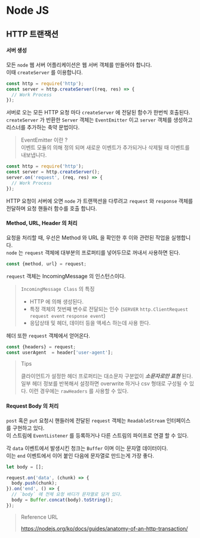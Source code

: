 # Node JS

## HTTP 트랜잭션

#### 서버 생성 
모든 `node` 웹 서버 어플리케이션은 웹 서버 객체를 만들어야 합니다.  
이때 `createServer` 를 이용합니다.

```javascript
const http = require('http');
const server = http.createServer((req, res) => {
  // Work Process
});
```

서버로 오는 모든 HTTP 요청 마다 `createServer` 에 전달된 함수가 한번씩 호출된다.  
`createServer` 가 반환한 `Server` 객체는 `EventEmitter` 이고 `server` 객체를 생성하고 리스너를 추가하는 축약 문법이다.

> EventEmitter 이란 ?  
> 이벤트 모듈의 의해 정의 되며 새로운 이벤트가 추가되거나 삭제될 때 이벤트를 내보냅니다.

```javascript
const http = require('http');
const server = http.createServer();
server.on('request', (req, res) => {
  // Work Process
});
```

HTTP 요청이 서버에 오면 `node` 가 트랜잭션을 다루려고 `request` 와 `response` 객체를 전달하며 요청 핸들러 함수를 호출 합니다.

#### Method, URL, Header 의 처리

요청을 처리할 때, 우선은 Method 와 URL 을 확인한 후 이와 관련된 작업을 실행합니다.  
`node` 는 `request` 객체에 대부분의 프로퍼티를 넣어두므로 꺼내서 사용하면 된다.

```javascript
const {method, url} = request;
```

`request` 객체는 IncomingMessage 의 인스턴스이다.  

> `IncomingMessage Class` 의 특징
> * HTTP 에 의해 생성된다.
> * 특정 객체의 첫번째 변수로 전달되는 인수 (`SERVER` `http.ClientRequest` `request event` `response event`)
> * 응답상태 및 헤더, 데이터 등을 액세스 하는데 사용 한다.

헤더 또한 `request` 객체에서 얻어온다.

```javascript
const {headers} = request;
const userAgent  = header['user-agent'];
```

> Tips
>
> 클라이언트가 설정한 헤더 프로퍼티는 대소문자 구분없이 _**소문자로만 표현**_ 된다.  
> 일부 헤더 정보를 반복해서 설정하면 overwrite 하거나 csv 형태로 구성될 수 있다. 이런 경우에는 `rawHeaders` 를 사용할 수 있다.

#### Request Body 의 처리

`post` 혹은 `put` 요청시 핸들러에 전달된 `request` 객체는 `ReadableStream` 인터페이스를 구현하고 있다.  
이 스트림에 `EventListener` 를 등록하거나 다른 스트림의 파이프로 연결 할 수 있다.

각 `data` 이벤트에서 발생시킨 청크는 `Buffer` 이며 이는 문자열 데이터이다.  
이는 `end` 이벤트에서 이어 붙인 다음에 문자열로 만드는게 가장 좋다.

```javascript
let body = [];

request.on('data', (chunk) => {
  body.push(chunk);
}).on('end', () => {
  // `body` 에 전체 요청 바디가 문자열로 담겨 있다.
  body = Buffer.concat(body).toString();
});
```












> Reference URL 
> 
> https://nodejs.org/ko/docs/guides/anatomy-of-an-http-transaction/